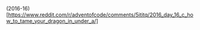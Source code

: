 (2016-16)[https://www.reddit.com/r/adventofcode/comments/5ititq/2016_day_16_c_how_to_tame_your_dragon_in_under_a/]
